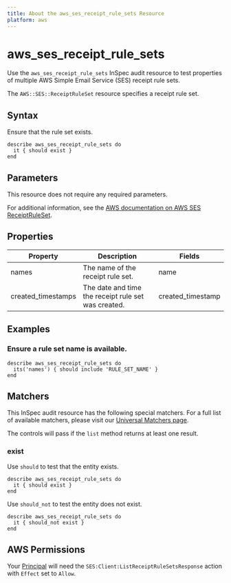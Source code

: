 ```yaml
---
title: About the aws_ses_receipt_rule_sets Resource
platform: aws
---
```


# aws_ses_receipt_rule_sets

Use the `aws_ses_receipt_rule_sets` InSpec audit resource to test properties of multiple AWS Simple Email Service (SES) receipt rule sets.

The `AWS::SES::ReceiptRuleSet` resource specifies a receipt rule set.

## Syntax

Ensure that the rule set exists.

    describe aws_ses_receipt_rule_sets do
      it { should exist }
    end

## Parameters

This resource does not require any required parameters.

For additional information, see the [AWS documentation on AWS SES ReceiptRuleSet](https://docs.aws.amazon.com/AWSCloudFormation/latest/UserGuide/aws-resource-ses-receiptruleset.html).

## Properties

| Property | Description | Fields | 
| --- | --- | --- |
| names | The name of the receipt rule set. | name |
| created_timestamps | The date and time the receipt rule set was created. | created_timestamp |

## Examples

### Ensure a rule set name is available.

    describe aws_ses_receipt_rule_sets do
      its('names') { should include 'RULE_SET_NAME' }
    end

## Matchers

This InSpec audit resource has the following special matchers. For a full list of available matchers, please visit our [Universal Matchers page](https://www.inspec.io/docs/reference/matchers/).

The controls will pass if the `list` method returns at least one result.

### exist

Use `should` to test that the entity exists.

    describe aws_ses_receipt_rule_sets do
      it { should exist }
    end

Use `should_not` to test the entity does not exist.

    describe aws_ses_receipt_rule_sets do
      it { should_not exist }
    end

## AWS Permissions

Your [Principal](https://docs.aws.amazon.com/IAM/latest/UserGuide/intro-structure.html#intro-structure-principal) will need the `SES:Client:ListReceiptRuleSetsResponse` action with `Effect` set to `Allow`.
